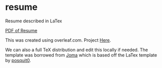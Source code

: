# resume
Resume described in LaTex

[PDF of Resume](./DhruvPatelResume.pdf)

This was created using overleaf.com. Project [Here](https://www.overleaf.com/project/5e4c9e558597bc0001cb8900).

We can also a full TeX distribution and edit this locally if needed. The template was borrowed from [Joma](https://joma.io/) which is based off the LaTex template by [posquit0](https://github.com/posquit0/Awesome-CV). 